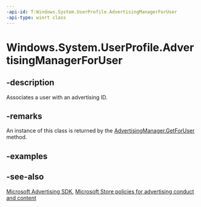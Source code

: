 ```yaml
---
-api-id: T:Windows.System.UserProfile.AdvertisingManagerForUser
-api-type: winrt class
---
```


<!-- Class syntax.
public class AdvertisingManagerForUser : Windows.System.UserProfile.IAdvertisingManagerForUser
-->

# Windows.System.UserProfile.AdvertisingManagerForUser

## -description
Associates a user with an advertising ID.

## -remarks
An instance of this class is returned by the [AdvertisingManager.GetForUser](advertisingmanager_getforuser_2058550280.md) method.

## -examples

## -see-also
[Microsoft Advertising SDK](http://aka.ms/ads-sdk-uwp), [Microsoft Store policies for advertising conduct and content](https://msdn.microsoft.com/library/windows/apps/dn764944.aspx#pol_10_10)
